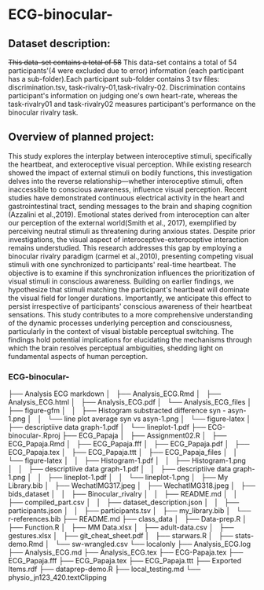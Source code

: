# ECG-binocular-

## Dataset description:

~~This data-set contains a total of 58~~ This data-set contains a total of 54 participants'(4 were excluded due to error) information (each participant has a sub-folder).Each participant sub-folder contains 3 tsv files: discrimination.tsv, task-rivalry-01,task-rivalry-02. Discrimination contains participant's information on judging one's own heart-rate, whereas the task-rivalry01 and task-rivalry02 measures participant's performance on the binocular rivalry task.

## Overview of planned project:

  This study explores the interplay between interoceptive stimuli, specifically the heartbeat, and exteroceptive visual perception. While existing research showed the impact of external stimuli on bodily functions, this investigation delves into the reverse relationship—whether interoceptive stimuli, often inaccessible to conscious awareness, influence visual perception. Recent studies have demonstrated continuous electrical activity in the heart and gastrointestinal tract, sending messages to the brain and shaping cognition (Azzalini et al.,2019). Emotional states derived from interoception can alter our perception of the external world(Smith et al., 2017), exemplified by perceiving neutral stimuli as threatening during anxious states.
  Despite prior investigations, the visual aspect of interoceptive-exteroceptive interaction remains understudied. This research addresses this gap by employing a binocular rivalry paradigm (carmel et al.,2010), presenting competing visual stimuli with one synchronized to participants' real-time heartbeat. The objective is to examine if this synchronization influences the prioritization of visual stimuli in conscious awareness. Building on earlier findings, we hypothesize that stimuli matching the participant's heartbeat will dominate the visual field for longer durations. Importantly, we anticipate this effect to persist irrespective of participants' conscious awareness of their heartbeat sensations.
  This study contributes to a more comprehensive understanding of the dynamic processes underlying perception and consciousness, particularly in the context of visual bistable perceptual switching. The findings hold potential implications for elucidating the mechanisms through which the brain resolves perceptual ambiguities, shedding light on fundamental aspects of human perception.



### ECG-binocular-

├── Analysis ECG markdown
│   ├── Analysis_ECG.Rmd
│   ├── Analysis_ECG.html
│   ├── Analysis_ECG.pdf
│   └── Analysis_ECG_files
│       ├── figure-gfm
│       │   ├── Histogram substracted difference syn - asyn-1.png
│       │   └── line plot average syn vs asyn-1.png
│       └── figure-latex
│           ├── descriptiive data graph-1.pdf
│           └── lineplot-1.pdf
├── ECG-binocular-.Rproj
├── ECG_Papaja
│   ├── Assignment02.R
│   ├── ECG_Papaja.Rmd
│   ├── ECG_Papaja.fff
│   ├── ECG_Papaja.pdf
│   ├── ECG_Papaja.tex
│   ├── ECG_Papaja.ttt
│   ├── ECG_Papaja_files
│   │   └── figure-latex
│   │       ├── Histogram-1.pdf
│   │       ├── Histogram-1.png
│   │       ├── descriptiive data graph-1.pdf
│   │       ├── descriptiive data graph-1.png
│   │       ├── lineplot-1.pdf
│   │       └── lineplot-1.png
│   ├── My Library.bib
│   ├── WechatIMG317.jpeg
│   ├── WechatIMG318.jpeg
│   ├── bids_dataset
│   │   ├── Binocular_rivalry
│   │   ├── README.md
│   │   ├── compiled_part.csv
│   │   ├── dataset_description.json
│   │   ├── participants.json
│   │   ├── participants.tsv
│   ├── my_library.bib
│   └── r-references.bib
├── README.md
├── class_data
│   ├── Data-prep.R
│   ├── Function.R
│   ├── MM Data.xlsx
│   ├── adult-data.csv
│   ├── gestures.xlsx
│   ├── git_cheat_sheet.pdf
│   ├── starwars.R
│   ├── stats-demo.Rmd
│   └── sw-wrangled.csv
└── localonly
    ├── Analysis_ECG.log
    ├── Analysis_ECG.md
    ├── Analysis_ECG.tex
    ├── ECG-Papaja.tex
    ├── ECG_Papaja.fff
    ├── ECG_Papaja.tex
    ├── ECG_Papaja.ttt
    ├── Exported Items.rdf
    ├── dataprep-demo.R
    ├── local_testing.md
    └── physio_jn123_420.textClipping



